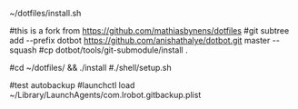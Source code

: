 

~/dotfiles/install.sh




#this is a fork from https://github.com/mathiasbynens/dotfiles
#git subtree add --prefix dotbot https://github.com/anishathalye/dotbot.git  master --squash
#cp dotbot/tools/git-submodule/install .

#cd ~/dotfiles/ && ./install
#./shell/setup.sh

#test autobackup
#launchctl load ~/Library/LaunchAgents/com.lrobot.gitbackup.plist
